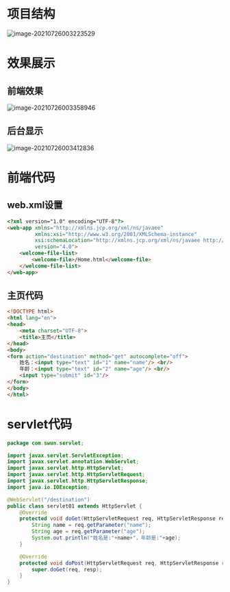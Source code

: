 # 项目结构

![image-20210726003223529](https://github.com/timilan123/Web-StudentManagement1/tree/main/pic/image-20210726003223529.png)

# 效果展示

## 前端效果

![image-20210726003358946](https://github.com/timilan123/Web-StudentManagement1/tree/main/pic/image-20210726003358946.png)

## 后台显示



![image-20210726003412836](https://github.com/timilan123/Web-StudentManagement1/tree/main/pic/image-20210726003412836.png)

# 前端代码

## web.xml设置

```html
<?xml version="1.0" encoding="UTF-8"?>
<web-app xmlns="http://xmlns.jcp.org/xml/ns/javaee"
         xmlns:xsi="http://www.w3.org/2001/XMLSchema-instance"
         xsi:schemaLocation="http://xmlns.jcp.org/xml/ns/javaee http://xmlns.jcp.org/xml/ns/javaee/web-app_4_0.xsd"
         version="4.0">
    <welcome-file-list>
        <welcome-file>/Home.html</welcome-file>
    </welcome-file-list>
</web-app>
```



## 主页代码

```html
<!DOCTYPE html>
<html lang="en">
<head>
    <meta charset="UTF-8">
    <title>主页</title>
</head>
<body>
<form action="destination" method="get" autocomplete="off">
	姓名：<input type="text" id="1" name="name"/> <br/>
	年龄：<input type="text" id="2" name="age"/> <br/>
	<input type="submit" id="3"/>
</form>
</body>
</html>
```

# servlet代码

```java
package com.swun.servlet;

import javax.servlet.ServletException;
import javax.servlet.annotation.WebServlet;
import javax.servlet.http.HttpServlet;
import javax.servlet.http.HttpServletRequest;
import javax.servlet.http.HttpServletResponse;
import java.io.IOException;

@WebServlet("/destination")
public class servlet01 extends HttpServlet {
    @Override
    protected void doGet(HttpServletRequest req, HttpServletResponse resp) throws ServletException, IOException {
        String name = req.getParameter("name");
        String age = req.getParameter("age");
        System.out.println("姓名是:"+name+"，年龄是:"+age);
    }

    @Override
    protected void doPost(HttpServletRequest req, HttpServletResponse resp) throws ServletException, IOException {
        super.doGet(req, resp);
    }
}

```

